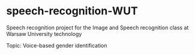 # speech-recognition-WUT
Speech recognition project for the Image and Speech recognition class at Warsaw University technology


Topic: Voice-based gender identification
